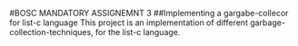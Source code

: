 #BOSC MANDATORY ASSIGNEMNT 3
##Implementing a gargabe-collecor for list-c language
This project is an implementation of different garbage-collection-techniques, for the list-c language.